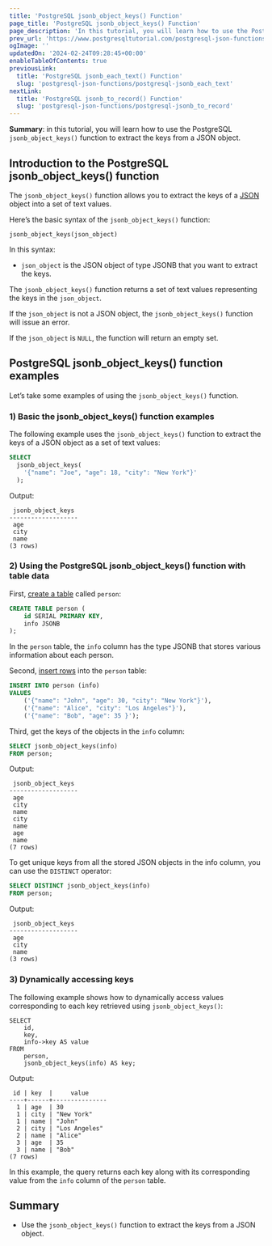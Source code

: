 ```yaml
---
title: 'PostgreSQL jsonb_object_keys() Function'
page_title: 'PostgreSQL jsonb_object_keys() Function'
page_description: 'In this tutorial, you will learn how to use the PostgreSQL jsonb_object_keys() function to extract the keys from a JSON object.'
prev_url: 'https://www.postgresqltutorial.com/postgresql-json-functions/postgresql-jsonb_object_keys/'
ogImage: ''
updatedOn: '2024-02-24T09:28:45+00:00'
enableTableOfContents: true
previousLink:
  title: 'PostgreSQL jsonb_each_text() Function'
  slug: 'postgresql-json-functions/postgresql-jsonb_each_text'
nextLink:
  title: 'PostgreSQL jsonb_to_record() Function'
  slug: 'postgresql-json-functions/postgresql-jsonb_to_record'
---
```


**Summary**: in this tutorial, you will learn how to use the PostgreSQL `jsonb_object_keys()` function to extract the keys from a JSON object.

## Introduction to the PostgreSQL jsonb_object_keys() function

The `jsonb_object_keys()` function allows you to extract the keys of a [JSON](../postgresql-tutorial/postgresql-json) object into a set of text values.

Here’s the basic syntax of the `jsonb_object_keys()` function:

```phpsqlsql
jsonb_object_keys(json_object)
```

In this syntax:

- `json_object` is the JSON object of type JSONB that you want to extract the keys.

The `jsonb_object_keys()` function returns a set of text values representing the keys in the `json_object`.

If the `json_object` is not a JSON object, the `jsonb_object_keys()` function will issue an error.

If the `json_object` is `NULL`, the function will return an empty set.

## PostgreSQL jsonb_object_keys() function examples

Let’s take some examples of using the `jsonb_object_keys()` function.

### 1\) Basic the jsonb_object_keys() function examples

The following example uses the `jsonb_object_keys()` function to extract the keys of a JSON object as a set of text values:

```sql
SELECT
  jsonb_object_keys(
    '{"name": "Joe", "age": 18, "city": "New York"}'
  );
```

Output:

```text
 jsonb_object_keys
-------------------
 age
 city
 name
(3 rows)
```

### 2\) Using the PostgreSQL jsonb_object_keys() function with table data

First, [create a table](../postgresql-tutorial/postgresql-create-table) called `person`:

```sql
CREATE TABLE person (
    id SERIAL PRIMARY KEY,
    info JSONB
);
```

In the `person` table, the `info` column has the type JSONB that stores various information about each person.

Second, [insert rows](../postgresql-tutorial/postgresql-insert-multiple-rows) into the `person` table:

```sql
INSERT INTO person (info)
VALUES
    ('{"name": "John", "age": 30, "city": "New York"}'),
    ('{"name": "Alice", "city": "Los Angeles"}'),
    ('{"name": "Bob", "age": 35 }');
```

Third, get the keys of the objects in the `info` column:

```sql
SELECT jsonb_object_keys(info)
FROM person;
```

Output:

```text
 jsonb_object_keys
-------------------
 age
 city
 name
 city
 name
 age
 name
(7 rows)
```

To get unique keys from all the stored JSON objects in the info column, you can use the `DISTINCT` operator:

```sql
SELECT DISTINCT jsonb_object_keys(info)
FROM person;
```

Output:

```text
 jsonb_object_keys
-------------------
 age
 city
 name
(3 rows)
```

### 3\) Dynamically accessing keys

The following example shows how to dynamically access values corresponding to each key retrieved using `jsonb_object_keys()`:

```
SELECT
    id,
    key,
    info->key AS value
FROM
    person,
    jsonb_object_keys(info) AS key;

```

Output:

```
 id | key  |     value
----+------+---------------
  1 | age  | 30
  1 | city | "New York"
  1 | name | "John"
  2 | city | "Los Angeles"
  2 | name | "Alice"
  3 | age  | 35
  3 | name | "Bob"
(7 rows)
```

In this example, the query returns each key along with its corresponding value from the `info` column of the `person` table.

## Summary

- Use the `jsonb_object_keys()` function to extract the keys from a JSON object.

